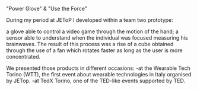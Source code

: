 "Power Glove" & "Use the Force"

During my period at JEToP I developed within a team two prototype:

a glove able to control a video game through the motion of the hand;
a sensor able to understand when the individual was focused measuring his brainwaves.
The result of this process was a rise of a cube obtained through the use of a fan which rotates faster as long as the user is more concentrated.

We presented those products in different occasions: -at the Wearable Tech Torino (WTT), the first event about wearable technologies in Italy organised by JETop. -at TedX Torino, one of the TED-like events supported by TED.